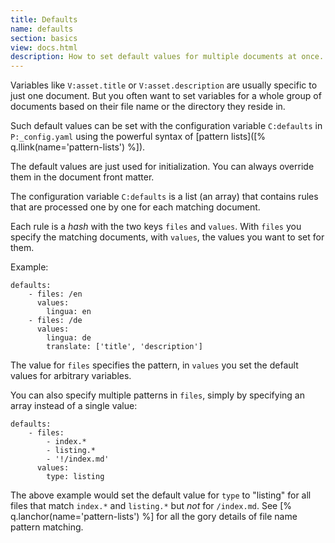 ```yaml
---
title: Defaults
name: defaults
section: basics
view: docs.html
description: How to set default values for multiple documents at once.
---
```

Variables like `V:asset.title` or `V:asset.description`
are usually specific to just one document. But you 
often want to set variables for a whole group of 
documents based on their file name or the directory they
reside in.

Such default values can be set with the configuration
variable `C:defaults` in `P:_config.yaml` using the 
powerful syntax of
[pattern lists]([% q.llink(name='pattern-lists') %]).

The default values are just used for initialization.
You can always override them in the document 
<q-term>front matter</q-term>.

The configuration variable `C:defaults` is a list (an
array) that contains rules that are processed one by
one for each matching document.

Each rule is a *hash* with the two keys `files` and
`values`. With `files` you specify the matching
documents, with `values`, the values you want to set for
them.

Example:

<qgoda-no-xgettext>

```yaml;line-numbers
defaults:
    - files: /en
      values:
        lingua: en
    - files: /de
      values:
        lingua: de
        translate: ['title', 'description']
```

</qgoda-no-xgettext>

The value for `files` specifies the pattern, in
`values` you set the default values for arbitrary
variables.

You can also specify multiple patterns in `files`,
simply by specifying an array instead of a single value:

<qgoda-no-xgettext>

```yaml;line-numbers
defaults:
    - files:
        - index.*
        - listing.*
        - '!/index.md'
      values:
        type: listing
```

</qgoda-no-xgettext>

The above example would set the default value for `type`
to "listing" for all files that match `index.*` and
`listing.*` but *not* for `/index.md`. See
[% q.lanchor(name='pattern-lists') %] for all the gory
details of file name pattern matching.
